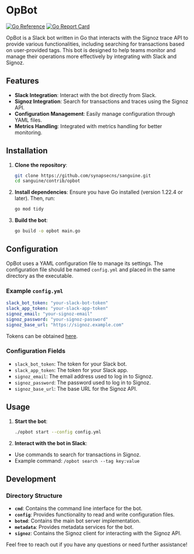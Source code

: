 # OpBot

[![Go Reference](https://pkg.go.dev/badge/github.com/synapsecns/sanguine/contrib/opbot.svg)](https://pkg.go.dev/github.com/synapsecns/sanguine/contrib/opbot)
[![Go Report Card](https://goreportcard.com/badge/github.com/synapsecns/sanguine/contrib/opbot)](https://goreportcard.com/report/github.com/synapsecns/sanguine/contrib/opbot)

OpBot is a Slack bot written in Go that interacts with the Signoz trace API to provide various functionalities, including searching for transactions based on user-provided tags. This bot is designed to help teams monitor and manage their operations more effectively by integrating with Slack and Signoz.

## Features

- **Slack Integration**: Interact with the bot directly from Slack.
- **Signoz Integration**: Search for transactions and traces using the Signoz API.
- **Configuration Management**: Easily manage configuration through YAML files.
- **Metrics Handling**: Integrated with metrics handling for better monitoring.

## Installation

1. **Clone the repository**:
    ```sh
    git clone https://github.com/synapsecns/sanguine.git
    cd sanguine/contrib/opbot
    ```

2. **Install dependencies**:
   Ensure you have Go installed (version 1.22.4 or later). Then, run:
    ```sh
    go mod tidy
    ```

3. **Build the bot**:
    ```sh
    go build -o opbot main.go
    ```

## Configuration

OpBot uses a YAML configuration file to manage its settings. The configuration file should be named `config.yml` and placed in the same directory as the executable.

### Example `config.yml`

```yaml
slack_bot_token: "your-slack-bot-token"
slack_app_token: "your-slack-app-token"
signoz_email: "your-signoz-email"
signoz_password: "your-signoz-password"
signoz_base_url: "https://signoz.example.com"
```

Tokens can be obtained [here](https://api.slack.com/tutorials/tracks/getting-a-token).

### Configuration Fields

- `slack_bot_token`: The token for your Slack bot.
- `slack_app_token`: The token for your Slack app.
- `signoz_email`: The email address used to log in to Signoz.
- `signoz_password`: The password used to log in to Signoz.
- `signoz_base_url`: The base URL for the Signoz API.

## Usage

1. **Start the bot**:
    ```sh
    ./opbot start --config config.yml
    ```

2. **Interact with the bot in Slack**:
  - Use commands to search for transactions in Signoz.
  - Example command: `/opbot search --tag key:value`

## Development

### Directory Structure

- **`cmd`**: Contains the command line interface for the bot.
- **`config`**: Provides functionality to read and write configuration files.
- **`botmd`**: Contains the main bot server implementation.
- **`metadata`**: Provides metadata services for the bot.
- **`signoz`**: Contains the Signoz client for interacting with the Signoz API.

Feel free to reach out if you have any questions or need further assistance!
